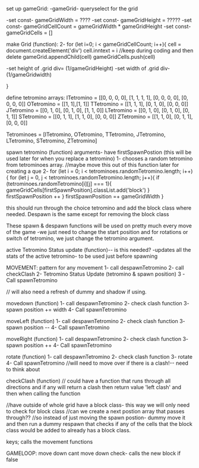 set up gameGrid:
-gameGrid- queryselect for the grid <div>
-set const- gameGridWidth = ????
-set const- gameGridHeight = ?????
-set const- gameGridCellCount = gameGridWidth * gameGridHeight
-set const- gameGridCells = []


make Grid (function):
2- for (let i=0; i < gameGridCellCount; i++){
  cell = document.createElement('div')
  cell.inntext = i //keep during coding and then delete
  gameGrid.appendChild(cell)
  gameGridCells.push(cell)

  -set height of .grid div= (1/gameGridHeight)
  -set width of .grid div- (1/gameGridwidth)

}


define tetromino arrays:
ITetromino = [[0, 0, 0, 0], [1, 1, 1, 1], [0, 0, 0, 0], [0, 0, 0, 0]]
OTetromino = [[1, 1],[1, 1]]
TTetromino = [[1, 1, 1], [0, 1, 0], [0, 0, 0]]
JTetromino = [[0, 1, 0], [0, 1, 0], [1, 1, 0]]
LTetromino = [[0, 1, 0], [0, 1, 0], [0, 1, 1]]
STetromino = [[0, 1, 1], [1, 1, 0], [0, 0, 0]]
ZTetromino = [[1, 1, 0], [0, 1, 1], [0, 0, 0]]

Tetrominoes = [ITetromino, OTetromino, TTetromino, JTetromino, LTetromino, STetromino, ZTetromino]

spawn tetromino (function) arguments- have firstSpawnPostion (this will be used later for when you replace a tetromino)
1- chooses a random tetromino from tetrominoes array. //maybe move this out of this function later for creating a que
2- 
for (let i = 0; i < tetrominoes.randomTetromino.length; i++){
  for (let j = 0, j < tetrominoes.randomTetromino.length; j++){
    if (tetrominoes.randomTetromino[i][j] === 1){
      gameGridCells[firstSpawnPosition].classList.add('block')
    }
    firstSpawnPosition ++
  }
  firstSpawnPosition =+ gameGridWidth
}

this should run through the choice tetromino and add the block class where needed. 
Despawn is the same except for removing the block class


These spawn & despawn functions will be used on pretty much every move of the game
  -we just need to change the start position and for rotations or switch of tetromino, we just change the tetromino argument. 



active Tetromino Status update (function)-- is this needed? 
-updates all the stats of the active tetromino- to be used just before spawning


MOVEMENT:
pattern for any movement
1- call despawnTetromino
2- call checkClash
2- Tetromino Status Update (tetromino & spawn position)
3 -Call spawnTetromino

// will also need a refresh of dummy and shadow if using. 

movedown (function)
1- call despawnTetromino
2- check clash function
3- spawn position += width
4- Call spawnTetromino

moveLeft (function)
1- call despawnTetromino
2- check clash function
3- spawn position --
4- Call spawnTetromino

moveRight (function)
1- call despawnTetromino
2- check clash function
3- spawn position ++
4- Call spawnTetromino

rotate (function)
1- call despawnTetromino
2- check clash function
3- rotate
4- Call spawnTetromino
//will need to move over if there is a clash!-- need to think about

checkClash (function)
 // could have a function that runs through all directions and if any will return a clash then return value 'left clash' and then when calling the function

  //have outside of whole grid have a block class- this way we will only need to check for block class
  //can we create a next postion array that passes through??
  //so instead of just moving the spawn postion- dummy move it and then run a dummy respawn that checks if any of the cells that the block class would be added to already has a block class. 



keys;
calls the movement functions



GAMELOOP:
move down
cant move down check- calls the new block if false



